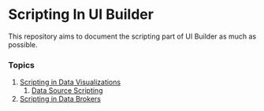 ﻿# Scripting In UI Builder
This repository aims to document the scripting part of UI Builder as much as possible.


### Topics
1. [Scripting in Data Visualizations](./pages/data_visualizations.md)
	1. [Data Source Scripting](./pages/data_visualizations.md/#data_source_scripting)
2. [Scripting in Data Brokers](./pages/data_brokers.md)




